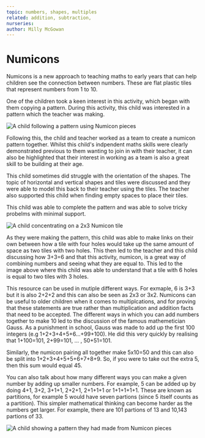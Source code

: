 ```yaml
---
topic: numbers, shapes, multiples
related: addition, subtraction,
nurseries:
author: Milly McGowan
---
```


# Numicons

Numicons is a new approach to teaching maths to early years that can help children see the connection between numbers. These are flat plastic tiles that represent numbers from 1 to 10.

One of the children took a keen interest in this activity, which began with them copying a pattern. During this activity, this child was interested in a pattern which the teacher was making.

![A child following a pattern using Numicon pieces]({{site.baseurl}}/assets/img/numicon1.png "Making a pattern")

Following this, the child and teacher worked as a team to create a numicon pattern together. Whilst this child's indpendent maths skills were clearly demonstrated previous to them wanting to join in with their teacher, it can also be highlighted that their interest in working as a team is also a great skill to be building at their age.

This child sometimes did struggle with the orientation of the shapes. The topic of horizontal and vertical shapes and tiles were discussed and they were able to model this back to their teacher using the tiles. The teacher also supported this child when finding empty spaces to place their tiles.

This child was able to complete the pattern and was able to solve tricky probelms with minimal support.

![A child concentrating on a 2x3 Numicon tile]({{site.baseurl}}/assets/img/numicon2.png "2x3 Numicon piece")

As they were making the pattern, this child was able to make links on their own between how a tile with four holes would take up the same amount of space as two tiles with two holes. This then led to the teacher and this child discussing how 3+3=6 and that this activity, numicon, is a great way of combining numbers and seeing what they are equal to. This led to the image above where this child was able to understand that a tile with 6 holes is equal to two tiles with 3 holes.

This resource can be used in mutiple different ways. For exmaple, 6 is 3+3 but it is also 2+2+2 and this can also be seen as 2x3 or 3x2. Numicons can be useful to older children when it comes to multiplcations, and for proving that these statements are true rather than multiplication and addition facts that need to be accepted. The different ways in which you can add numbers together to make 10 led to the discussion of the famous mathemetician Gauss. As a punishment in school, Gauss was made to add up the first 100 integers (e.g 1+2+3+4+5+6...+99+100). He did this very quickly by realising that 1+100=101, 2+99=101, ... , 50+51=101. 

Similarly, the numicon pairing all together make 5x10=50 and this can also be split into 1+2+3+4+5+5+6+7+8+9. So, if you were to take out the extra 5, then this sum would equal 45.

You can also talk about how many different ways you can make a given number by adding up smaller numbers. For example, 5 can be added up by doing 4+1, 3+2, 3+1+1, 2+2+1, 2+1+1+1 or 1+1+1+1+1. These are known as partitions, for example 5 would have seven partions (since 5 itself counts as a partition). This simpler mathematical thinking can become harder as the numbers get larger. For example, there are 101 partions of 13 and 10,143 partions of 33.

![A child showing a pattern they had made from Numicon pieces]({{site.baseurl}}/assets/img/numicon3.png "Numicon pattern")





